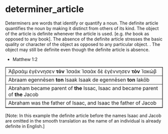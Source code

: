 # determiner_article 
Determiners are words that identify or quantify a noun.   The definite article quantifies the noun by making it distinct from others of its kind.  The object of the article is definite whenever the article is used.     [e.g. *the* book as opposed to any book].  The absence of the definite article stresses the basic quality or character of the object as opposed to any particular object.  .  The object may still be definite even though the definite article is absence.

* Matthew 1:2
<table border="1" class="docutils">
<colgroup>
<col width="100%" />
</colgroup>
<tbody valign="top">
<tr class="row-odd"><td>Ἀβραὰμ  ἐγέννησεν  <b>τὸν</b>  Ἰσαάκ  Ἰσαὰκ  δὲ  ἐγέννησεν  <b>τὸν</b>  Ἰακώβ</td>
</tr>
<tr class="row-even"><td>Abraam  egennēsen  <b>ton</b>  Isaak  Isaak  de  egennēsen  <b>ton</b>  Iakōb</td>
</tr>
<tr class="row-odd"><td>Abraham  became parent of <b>the</b> Issac, Isaac and  became parent of  <b>the</b> Jacob</td>
</tr>
<tr class="row-even"><td>Abraham was the father of Isaac, and Isaac the father of Jacob</td>
</tr>
</tbody>
</table>
[Note: In this example the definite article before the names Isaac and Jacob are omitted in the smooth translation as the name of an individual is already definite in English.] 
